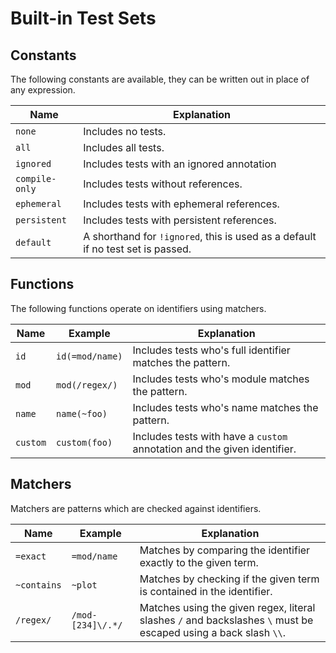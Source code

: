 # Built-in Test Sets


## Constants
The following constants are available, they can be written out in place of any expression.

|Name|Explanation|
|---|---|
|`none`|Includes no tests.|
|`all`|Includes all tests.|
|`ignored`|Includes tests with an ignored annotation|
|`compile-only`|Includes tests without references.|
|`ephemeral`|Includes tests with ephemeral references.|
|`persistent`|Includes tests with persistent references.|
|`default`|A shorthand for `!ignored`, this is used as a default if no test set is passed.|

## Functions
The following functions operate on identifiers using matchers.

|Name|Example|Explanation|
|---|---|---|
|`id`|`id(=mod/name)`|Includes tests who's full identifier matches the pattern.|
|`mod`|`mod(/regex/)`|Includes tests who's module matches the pattern.|
|`name`|`name(~foo)`|Includes tests who's name matches the pattern.|
|`custom`|`custom(foo)`|Includes tests with have a `custom` annotation and the given identifier.|

## Matchers
Matchers are patterns which are checked against identifiers.

|Name|Example|Explanation|
|---|---|---|
|`=exact`|`=mod/name`|Matches by comparing the identifier exactly to the given term.|
|`~contains`|`~plot`|Matches by checking if the given term is contained in the identifier.|
|`/regex/`|`/mod-[234]\/.*/`|Matches using the given regex, literal slashes `/` and backslashes `\` must be escaped using a back slash `\\`.|

